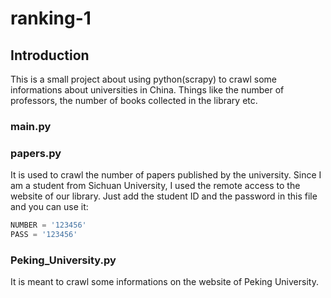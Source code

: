 # ranking-1

## Introduction

This is a small project about using python(scrapy) to crawl some informations about universities in China. Things like the number of professors, the number of books collected in the library etc. 

### main.py

### papers.py

It is used to crawl the number of papers published by the university. Since I am a student from Sichuan University, I used the remote access to the website of our library. Just add the student ID and the password in this file and you can use it: 

```python
NUMBER = '123456'
PASS = '123456'
```

### Peking_University.py

It is meant to crawl some informations on the website of Peking University. 
